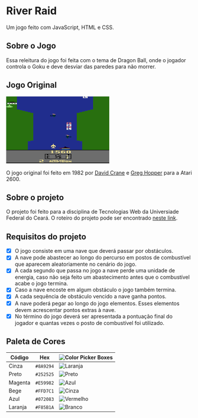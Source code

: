 # River Raid

Um jogo feito com JavaScript, HTML e CSS.

## Sobre o Jogo

Essa releitura do jogo foi feita com o tema de Dragon Ball, onde o jogador controla o Goku e deve desviar das paredes para não morrer.

## Jogo Original

![](./docs/river-raid-image.png)

O jogo original foi feito em 1982 por [David Crane](<https://en.wikipedia.org/wiki/David_Crane_(video_game_designer)>) e [Greg Hopper](https://en.wikipedia.org/wiki/Greg_Hopper) para a Atari 2600.

## Sobre o projeto

O projeto foi feito para a disciplina de Tecnologias Web da Universiade Federal do Ceará. O roteiro do projeto pode ser encontrado [neste link](./docs/roteiro.md).

## Requisitos do projeto

- [x] O jogo consiste em uma nave que deverá passar por obstáculos.
- [x] A nave pode abastecer ao longo do percurso em postos de combustível que aparecem aleatoriamente no cenário do jogo.
- [x] A cada segundo que passa no jogo a nave perde uma unidade de energia, caso não seja feito um abastecimento antes que o combustível acabe o jogo termina.
- [x] Caso a nave encoste em algum obstáculo o jogo também termina.
- [x] A cada sequência de obstáculo vencido a nave ganha pontos.
- [x] A nave poderá pegar ao longo do jogo elementos. Esses elementos devem acrescentar pontos extras à nave.
- [x] No término do jogo deverá ser apresentada a pontuação final do jogador e quantas vezes o posto de combustível foi utilizado.

## Paleta de Cores

| **Código** | **Hex**   | ![Color Picker Boxes](https://draculatheme.com/static/img/color-boxes/eyedropper.png) |
| ---------- | --------- | ------------------------------------------------------------------------------------- |
| Cinza      | `#8A9294` | ![Laranja](https://dummyimage.com/20x20/8A9294/000000.png&text=+)                     |
| Preto      | `#252525` | ![Preto](https://dummyimage.com/20x20/252525/000000.png&text=+)                       |
| Magenta    | `#E59982` | ![Azul](https://dummyimage.com/20x20/E59982/000000.png&text=+)                        |
| Bege       | `#FFD7C1` | ![Cinza](https://dummyimage.com/20x20/FFD7C1/000000.png&text=+)                       |
| Azul       | `#072083` | ![Vermelho](https://dummyimage.com/20x20/072083/000000.png&text=+)                    |
| Laranja    | `#F85B1A` | ![Branco](https://dummyimage.com/20x20/F85B1A/000000.png&text=+)                      |
